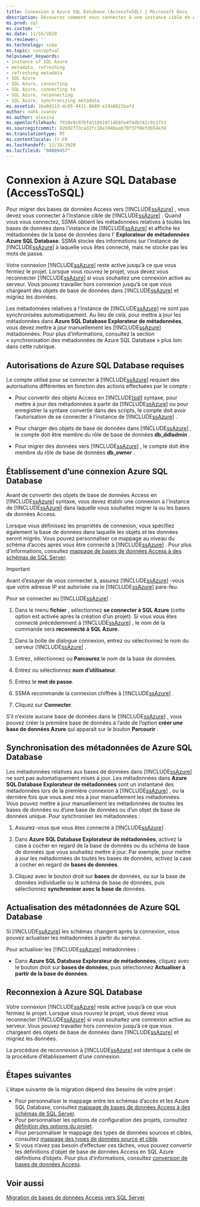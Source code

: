 ```yaml
---
title: Connexion à Azure SQL Database (AccessToSQL) | Microsoft Docs
description: Découvrez comment vous connecter à une instance cible de Azure SQL Database pour migrer des bases de données Access. SSMA obtient des métadonnées sur les bases de données dans Azure SQL Database.
ms.prod: sql
ms.custom: ''
ms.date: 11/16/2020
ms.reviewer: ''
ms.technology: ssma
ms.topic: conceptual
helpviewer_keywords:
- instance of SQL Azure
- metadata, refreshing
- refreshing metadata
- SQL Azure
- SQL Azure, connecting
- SQL Azure, connecting to
- SQL Azure, reconnecting
- SQL Azure, synchronizing metadata
ms.assetid: 1ba0d113-dc05-4431-8689-e14a8821bafd
author: nahk-ivanov
ms.author: alexiva
ms.openlocfilehash: f910e9c07bf4318419714b97e4f4db742c913753
ms.sourcegitcommit: 82b92f73ca32fc28e1948aab70f37f0efdb54e39
ms.translationtype: MT
ms.contentlocale: fr-FR
ms.lasthandoff: 11/18/2020
ms.locfileid: "94869457"
---
```

# <a name="connecting-to-azure-sql-database-accesstosql"></a>Connexion à Azure SQL Database (AccessToSQL)

Pour migrer des bases de données Access vers [!INCLUDE[ssAzure](../../includes/ssazure_md.md)] , vous devez vous connecter à l’instance cible de [!INCLUDE[ssAzure](../../includes/ssazure_md.md)] . Quand vous vous connectez, SSMA obtient les métadonnées relatives à toutes les bases de données dans l’instance de [!INCLUDE[ssAzure](../../includes/ssazure_md.md)] et affiche les métadonnées de la base de données dans l' **Explorateur de métadonnées Azure SQL Database**. SSMA stocke des informations sur l’instance de [!INCLUDE[ssAzure](../../includes/ssazure_md.md)] à laquelle vous êtes connecté, mais ne stocke pas les mots de passe.

Votre connexion [!INCLUDE[ssAzure](../../includes/ssazure_md.md)] reste active jusqu’à ce que vous fermiez le projet. Lorsque vous rouvrez le projet, vous devez vous reconnecter [!INCLUDE[ssAzure](../../includes/ssazure_md.md)] si vous souhaitez une connexion active au serveur. Vous pouvez travailler hors connexion jusqu’à ce que vous chargeant des objets de base de données dans [!INCLUDE[ssAzure](../../includes/ssazure_md.md)] et migriez les données.

Les métadonnées relatives à l’instance de [!INCLUDE[ssAzure](../../includes/ssazure_md.md)] ne sont pas synchronisées automatiquement. Au lieu de cela, pour mettre à jour les métadonnées dans **Azure SQL Database Explorateur de métadonnées**, vous devez mettre à jour manuellement les [!INCLUDE[ssAzure](../../includes/ssazure_md.md)] métadonnées. Pour plus d’informations, consultez la section « synchronisation des métadonnées de Azure SQL Database » plus loin dans cette rubrique.

## <a name="required-azure-sql-database-permissions"></a>Autorisations de Azure SQL Database requises

Le compte utilisé pour se connecter à [!INCLUDE[ssAzure](../../includes/ssazure_md.md)] requiert des autorisations différentes en fonction des actions effectuées par le compte :

- Pour convertir des objets Access en [!INCLUDE[tsql](../../includes/tsql-md.md)] syntaxe, pour mettre à jour des métadonnées à partir de [!INCLUDE[ssAzure](../../includes/ssazure_md.md)] ou pour enregistrer la syntaxe convertie dans des scripts, le compte doit avoir l’autorisation de se connecter à l’instance de [!INCLUDE[ssAzure](../../includes/ssazure_md.md)] .

- Pour charger des objets de base de données dans [!INCLUDE[ssAzure](../../includes/ssazure_md.md)] , le compte doit être membre du rôle de base de données **db_ddladmin** .

- Pour migrer des données vers [!INCLUDE[ssAzure](../../includes/ssazure_md.md)] , le compte doit être membre du rôle de base de données **db_owner** .

## <a name="establishing-an-azure-sql-database-connection"></a>Établissement d’une connexion Azure SQL Database

Avant de convertir des objets de base de données Access en [!INCLUDE[ssAzure](../../includes/ssazure_md.md)] syntaxe, vous devez établir une connexion à l’instance de [!INCLUDE[ssAzure](../../includes/ssazure_md.md)] dans laquelle vous souhaitez migrer la ou les bases de données Access.

Lorsque vous définissez les propriétés de connexion, vous spécifiez également la base de données dans laquelle les objets et les données seront migrés. Vous pouvez personnaliser ce mappage au niveau du schéma d’accès après vous être connecté à [!INCLUDE[ssAzure](../../includes/ssazure_md.md)] . Pour plus d’informations, consultez [mappage de bases de données Access à des schémas de SQL Server](mapping-source-and-target-databases-accesstosql.md).
  
> [!IMPORTANT]
> Avant d’essayer de vous connecter à, assurez [!INCLUDE[ssAzure](../../includes/ssazure_md.md)] -vous que votre adresse IP est autorisée via le [!INCLUDE[ssAzure](../../includes/ssazure_md.md)] pare-feu.
  
Pour se connecter au [!INCLUDE[ssAzure](../../includes/ssazure_md.md)] :

1. Dans le menu **fichier** , sélectionnez **se connecter à SQL Azure** (cette option est activée après la création d’un projet).
   Si vous vous êtes connecté précédemment à [!INCLUDE[ssAzure](../../includes/ssazure_md.md)] , le nom de la commande sera **reconnecté à SQL Azure**.

2. Dans la boîte de dialogue connexion, entrez ou sélectionnez le nom du serveur [!INCLUDE[ssAzure](../../includes/ssazure_md.md)] .

3. Entrez, sélectionnez ou **Parcourez** le nom de la base de données.

4. Entrez ou sélectionnez **nom d’utilisateur**.

5. Entrez le **mot de passe**.

6. SSMA recommande la connexion chiffrée à [!INCLUDE[ssAzure](../../includes/ssazure_md.md)] .

7. Cliquez sur **Connecter**.
  
S’il n’existe aucune base de données dans le [!INCLUDE[ssAzure](../../includes/ssazure_md.md)] , vous pouvez créer la première base de données à l’aide de l’option **créer une base de données Azure** qui apparaît sur le bouton **Parcourir** .

## <a name="synchronizing-azure-sql-database-metadata"></a>Synchronisation des métadonnées de Azure SQL Database

Les métadonnées relatives aux bases de données dans [!INCLUDE[ssAzure](../../includes/ssazure_md.md)] ne sont pas automatiquement mises à jour. Les métadonnées dans **Azure SQL Database Explorateur de métadonnées** sont un instantané des métadonnées lors de la première connexion à [!INCLUDE[ssAzure](../../includes/ssazure_md.md)] , ou la dernière fois que vous avez mis à jour manuellement les métadonnées. Vous pouvez mettre à jour manuellement les métadonnées de toutes les bases de données ou d’une base de données ou d’un objet de base de données unique. Pour synchroniser les métadonnées :

1. Assurez-vous que vous êtes connecté à [!INCLUDE[ssAzure](../../includes/ssazure_md.md)] .

2. Dans **Azure SQL Database Explorateur de métadonnées**, activez la case à cocher en regard de la base de données ou du schéma de base de données que vous souhaitez mettre à jour.
   Par exemple, pour mettre à jour les métadonnées de toutes les bases de données, activez la case à cocher en regard de **bases de données**.

3. Cliquez avec le bouton droit sur **bases** de données, ou sur la base de données individuelle ou le schéma de base de données, puis sélectionnez **synchroniser avec la base de** données.

## <a name="refreshing-azure-sql-database-metadata"></a>Actualisation des métadonnées de Azure SQL Database

Si [!INCLUDE[ssAzure](../../includes/ssazure_md.md)] les schémas changent après la connexion, vous pouvez actualiser les métadonnées à partir du serveur.

Pour actualiser les [!INCLUDE[ssAzure](../../includes/ssazure_md.md)] métadonnées :

- Dans **Azure SQL Database Explorateur de métadonnées**, cliquez avec le bouton droit sur **bases de données**, puis sélectionnez **Actualiser à partir de la base de données**.

## <a name="reconnecting-to-azure-sql-database"></a>Reconnexion à Azure SQL Database

Votre connexion [!INCLUDE[ssAzure](../../includes/ssazure_md.md)] reste active jusqu’à ce que vous fermiez le projet. Lorsque vous rouvrez le projet, vous devez vous reconnecter [!INCLUDE[ssAzure](../../includes/ssazure_md.md)] si vous souhaitez une connexion active au serveur. Vous pouvez travailler hors connexion jusqu’à ce que vous chargeant des objets de base de données dans [!INCLUDE[ssAzure](../../includes/ssazure_md.md)] et migriez les données.

La procédure de reconnexion à [!INCLUDE[ssAzure](../../includes/ssazure_md.md)] est identique à celle de la procédure d’établissement d’une connexion.

## <a name="next-steps"></a>Étapes suivantes

L’étape suivante de la migration dépend des besoins de votre projet :

- Pour personnaliser le mappage entre les schémas d’accès et les Azure SQL Database, consultez [mappage de bases de données Access à des schémas de SQL Server](mapping-source-and-target-databases-accesstosql.md).
- Pour personnaliser les options de configuration des projets, consultez [définition des options du projet](setting-conversion-and-migration-options-accesstosql.md).
- Pour personnaliser le mappage des types de données sources et cibles, consultez [mappage des types de données source et cible](mapping-source-and-target-data-types-accesstosql.md).
- Si vous n’avez pas besoin d’effectuer ces tâches, vous pouvez convertir les définitions d’objet de base de données Access en SQL Azure définitions d’objets. Pour plus d’informations, consultez [conversion de bases de données Access](converting-access-database-objects-accesstosql.md).

## <a name="see-also"></a>Voir aussi

[Migration de bases de données Access vers SQL Server](migrating-access-databases-to-sql-server-azure-sql-db-accesstosql.md)
